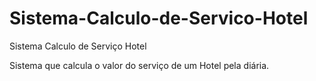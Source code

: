 # Sistema-Calculo-de-Servico-Hotel

Sistema Calculo de Serviço Hotel

Sistema que calcula o valor do serviço de um Hotel pela diária.
